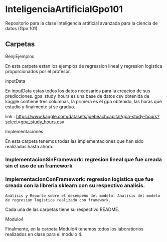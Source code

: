 # InteligenciaArtificialGpo101
Repositorio para la clase Inteligencia artificial avanzada para la ciencia de datos (Gpo 101)

## Carpetas

BenjiEjemplos

En esta carpeta estan los ejemplos de regression lineal y regresion logistica proporcionados por el profesor.

inputData

En inputData estas todos los datos necesarios para la creacion de sus predicciones. gpa_study_hours es una base de datos csv obtenida de kaggle
contiene tres columnas, la primera es el gpa obtenido, las horas que estudio y finalmente si se graduo.

link : https://www.kaggle.com/datasets/joebeachcapital/gpa-study-hours?select=gpa_study_hours.csv

Implementaciones

En esta carpeta tenemos todas las implementaciones que han sido realizadas hasta ahora. 

### ImplementacionSinFramework: regresion lineal que fue creada sin el uso de un framework  
### ImplementacionConFramework: regresion logistica que fue creada con la libreria sklearn con su respectivo analisis.
    Análisis y Reporte sobre el desempeño del modelo: Analisis del modelo de regresion logistica realizado con framework.

Cada una de las carpetas tiene su respectivo README.

Modulo4

Finalmente, en la carpeta Modulo4 tenemos todos los laboratiorios realizados en clase para el modulo 4. 
